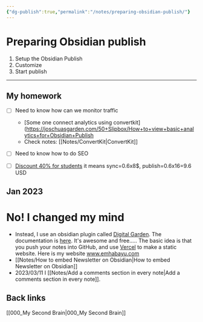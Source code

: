 ```yaml
---
{"dg-publish":true,"permalink":"/notes/preparing-obsidian-publish/"}
---
```



# Preparing Obsidian publish

1. Setup the Obsidian Publish
2. Customize
3. Start publish

-----

## My homework
- [ ] Need to know how can we monitor traffic
	- [Some one connect analytics using convertkit](https://joschuasgarden.com/50+Slipbox/How+to+view+basic+analytics+for+Obsidian+Publish
	- Check notes: [[Notes/ConvertKit\|ConvertKit]]
- [ ] Need to know how to do SEO
- [ ] [Discount 40% for students](https://help.obsidian.md/Licenses+%26+Payment/Education+and+non-profit+discount) it means sync=0.6x8$, publish=0.6x16=9.6 USD


## Jan 2023
# No! I changed my mind
- Instead, I use an obsidian plugin called [Digital Garden](https://github.com/oleeskild/obsidian-digital-garden). The documentation is [here](https://dg-docs.ole.dev/). It's awesome and free.....
   The basic idea is that you push your notes into GitHub, and use [Vercel](https://vercel.com/dashboard) to make a static website. 
   Here is my website www.emhabayu.com
- [[Notes/How to embed Newsletter on Obsidian\|How to embed Newsletter on Obsidian]]
- 2023/03/11 I [[Notes/Add a comments section in every note\|Add a comments section in every note]].


## Back links
[[000_My Second Brain\|000_My Second Brain]]
